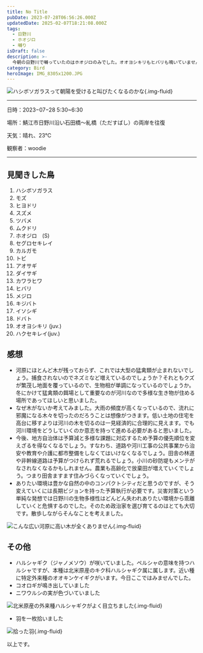 ```yaml
---
title: No Title
pubDate: 2023-07-28T06:56:26.000Z
updatedDate: 2025-02-07T18:21:08.000Z
tags:
  - 日野川
  - ホオジロ
  - 囀り
isDraft: false
description: >-
  今朝の日野川で囀っていたのはホオジロのみでした。オオヨシキリもヒバリも鳴いていませんでした。それにしても河原に高い木が全くないのは残念です。冬には猛禽達の停まり木がないので餌取りにも苦労するでしょうから。
category: Bird
heroImage: IMG_8305x1200.JPG
---
```






![ハシボソガラスって朝陽を受けると叫びたくなるのかな](https://object-storage.tyo2.conoha.io/v1/nc_.../blog-astro-assets/IMG_8305x1200.JPG){.img-fluid}



---

日時：2023−07−28 5:30~6:30

場所：鯖江市日野川沿い石田橋〜糺橋（ただすばし）の両岸を往復

天気：晴れ、23℃

観察者：woodie

---





## 見聞きした鳥

1. ハシボソガラス
2. モズ
3. ヒヨドリ
4. スズメ
5. ツバメ
6. ムクドリ
7. ホオジロ　(S)
8. セグロセキレイ
9. カルガモ
10. トビ
11. アオサギ
12. ダイサギ
13. カワラヒワ
14. ヒバリ
15. メジロ
16. キジバト
17. イソシギ
18. ドバト
19. オオヨシキリ (juv.)
20. ハクセキレイ(juv.)

## 感想

- 河原にほとんど木が残っておらず、これでは大型の猛禽類が止まれないでしょう。捕食されないのでネズミなど増えているのでしょうか？それともクズが繁茂し地面を覆っているので、生物相が単調になっているのでしょうか。冬にかけて猛禽類の餌場として重要なのが河川なので多様な生き物が住める場所であってほしいと思いました。
- なぜ木がないか考えてみました。大雨の頻度が高くなっているので、流れに邪魔になる木々を切ったのだろうことは想像がつきます。低い土地の住宅を高台に移すよりは河川の木を切るのは一見経済的に合理的に見えます。でも河川環境をどうしていくのか意志を持って進める必要があると思いました。
- 今後、地方自治体は予算減と多様な課題に対応するため予算の優先順位を変えざるを得なくなるでしょう。すなわち、道路や河川工事の公共事業から治安や教育や介護に都市整備をしなくてはいけなくなるでしょう。田舎の林道や非幹線道路は予算がつけられず荒れるでしょう。小川の砂防堤もメンテがなされなくなるかもしれません。農業も高齢化で放棄田が増えていくでしょう。つまり田舎ますます住みづらくなっていくでしょう。
- ありたい環境は豊かな自然の中のコンパクトシティだと思うのですが、そう変えていくには長期ビジョンを持った予算執行が必要です。災害対策という単純な発想では日野川の生物多様性はどんどん失われありたい環境から乖離していくと危惧するのでした。そのため政治家を選び育てるのはとても大切です。散歩しながらそんなことを考えました。

![こんな広い河原に高い木が全くありません](https://object-storage.tyo2.conoha.io/v1/nc_.../blog-astro-assets/IMG_8309x1200.JPG){.img-fluid}



## その他

- ハルシャギク（ジャノメソウ）が咲いていました。ペルシャの意味を持つハルシャですが、本種は北米原産のキク科ハルシャギク属に属します。近い種に特定外来種のオオキンケイギクがいます。今日ここではみませんでした。
- コオロギが鳴き出していました
- ニワウルシの実が色づいていました

![北米原産の外来種ハルシャギクがよく目立ちました](https://object-storage.tyo2.conoha.io/v1/nc_.../blog-astro-assets/IMG_8302x1200.JPG){.img-fluid}

- 羽を一枚拾いました

![拾った羽](https://object-storage.tyo2.conoha.io/v1/nc_.../blog-astro-assets/IMG_8311x1200.JPG){.img-fluid}

以上です。
